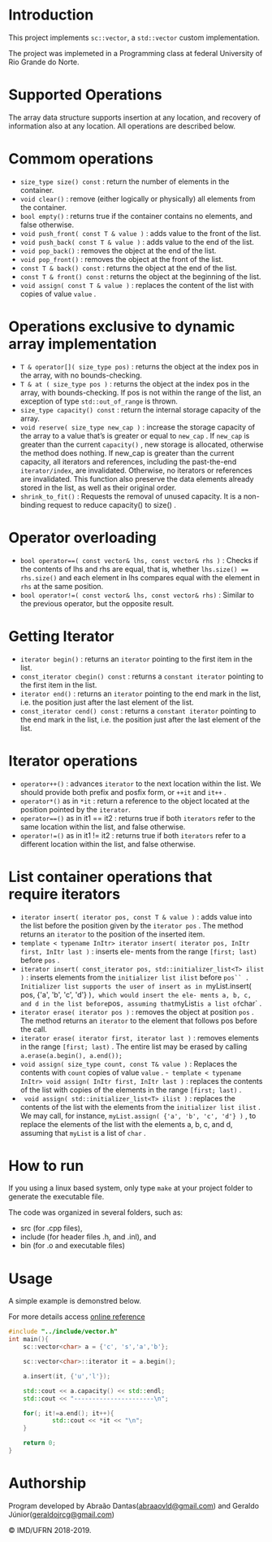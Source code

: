 # Introduction #

This project implements `sc::vector`, a `std::vector` custom implementation.

The project was implemeted in a Programming class at federal University of Rio Grande do Norte.

# Supported Operations #

The array data structure supports insertion at any location, and recovery of information also at any location. All operations are described below.

# Commom operations #

- `size_type size() const` : return the number of elements in the container.
- `void clear()` : remove (either logically or physically) all elements from the container.
- `bool empty()` : returns true if the container contains no elements, and false otherwise.
- `void push_front( const T & value )` : adds value to the front of the list.
- `void push_back( const T & value )` : adds value to the end of the list.
- `void pop_back()` : removes the object at the end of the list.
- `void pop_front()` : removes the object at the front of the list.
- `const T & back() const` : returns the object at the end of the list.
- `const T & front() const` : returns the object at the beginning of the list.
- `void assign( const T & value )` : replaces the content of the list with copies of value `value` .

# Operations exclusive to dynamic array implementation #

- `T & operator[]( size_type pos)` : returns the object at the index pos in the array, with no bounds-checking.
- `T & at ( size_type pos )` : returns the object at the index pos in the array, with bounds-checking. If pos is not within the range of the list, an exception of type
`std::out_of_range` is thrown.
- `size_type capacity() const` : return the internal storage capacity of the array.
- `void reserve( size_type new_cap )` : increase the storage capacity of the array to
a value that’s is greater or equal to `new_cap` . If `new_cap` is greater than the current
`capacity()` , new storage is allocated, otherwise the method does nothing. If new_cap
is greater than the current capacity, all iterators and references, including the past-the-end
`iterator/index`, are invalidated. Otherwise, no iterators or references are invalidated. This
function also preserve the data elements already stored in the list, as well as their original
order.
- `shrink_to_fit()` : Requests the removal of unused capacity. It is a non-binding request
to reduce capacity() to size() .

# Operator overloading #

- `bool operator==( const vector& lhs, const vector& rhs )` : Checks if
the contents of lhs and rhs are equal, that is, whether `lhs.size() == rhs.size()`
and each element in lhs compares equal with the element in `rhs` at the same position.
- `bool operator!=( const vector& lhs, const vector& rhs)` : Similar to the
previous operator, but the opposite result.

# Getting Iterator #

- `iterator begin()` : returns an `iterator` pointing to the first item in the list.
- `const_iterator cbegin() const` : returns a `constant iterator` pointing to the first
item in the list.
- `iterator end()` : returns an `iterator` pointing to the end mark in the list, i.e. the position
just after the last element of the list.
- `const_iterator cend() const` : returns a `constant iterator` pointing to the end mark
in the list, i.e. the position just after the last element of the list.

# Iterator operations #
- `operator++()` : advances `iterator` to the next location within the list. We should provide
both prefix and posfix form, or `++it` and `it++` .
- `operator*()` as in `*it` : return a reference to the object located at the position pointed
by the `iterator`.
- `operator==()` as in it1 == it2 : returns true if both `iterators` refer to the same
location within the list, and false otherwise.
- `operator!=()` as in it1 != it2 : returns true if both `iterators` refer to a different
location within the list, and false otherwise.

# List container operations that require iterators #
- `iterator insert( iterator pos, const T & value )` : adds value into the
list before the position given by the `iterator pos` . The method returns an `iterator` to the
position of the inserted item.
- `template < typename InItr>
iterator insert( iterator pos, InItr first, InItr last )` : inserts ele-
ments from the range `[first; last)` before `pos` .
- `iterator insert( const_iterator pos, std::initializer_list<T> ilist )` :
inserts elements from the `initializer list ilist` before `pos`` . Initializer list supports the user
of insert as in `myList.insert( pos, {'a', 'b', 'c', 'd'} )` , which would insert the ele-
ments a, b, c, and d in the list before `pos` , assuming that `myList` is a list of `char` .
- `iterator erase( iterator pos )` : removes the object at position `pos` . The
method returns an `iterator` to the element that follows pos before the call.
- `iterator erase( iterator first, iterator last )` : removes elements in the
range `[first; last)` . The entire list may be erased by calling `a.erase(a.begin(), a.end());`
- `void assign( size_type count, const T& value )` : Replaces the contents
with `count` copies of value `value` .
-` template < typename InItr>
void assign( InItr first, InItr last )` : replaces the contents of the list with
copies of the elements in the range `[first; last)` .
- ` void assign( std::initializer_list<T> ilist )` : replaces the contents of
the list with the elements from the `initializer list ilist` .
We may call, for instance, `myList.assign( {'a', 'b', 'c', 'd'} )` , to replace the elements
of the list with the elements a, b, c, and d, assuming that `myList` is a list of `char` .

# How to run #

If you using a linux based system, only type `make` at your project folder to generate the executable file.

The code was organized in several folders, such as:
- src (for .cpp files),
- include (for header
files .h, and .inl), and
- bin (for .o and executable files)


# Usage #

A simple example is demonstred below.

For more details access [online reference](http://en.cppreference.com/w/cpp/container/vector)

```cpp
#include "../include/vector.h"
int main(){
	sc::vector<char> a = {'c', 's','a','b'};

	sc::vector<char>::iterator it = a.begin();

	a.insert(it, {'u','l'});

	std::cout << a.capacity() << std::endl;
	std::cout << "----------------------\n";

	for(; it!=a.end(); it++){
			std::cout << *it << "\n";
	}

	return 0;
}
```

# Authorship

Program developed by Abraão Dantas(<abraaovld@gmail.com>) and Geraldo Júnior(<geraldojrcg@gmail.com>)

&copy; IMD/UFRN 2018-2019.
